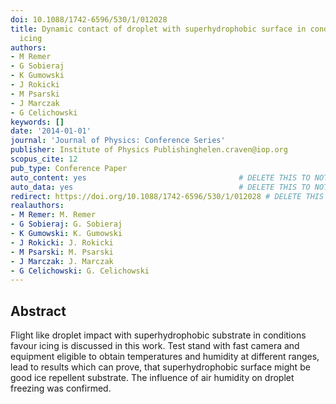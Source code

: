 ```yaml
---
doi: 10.1088/1742-6596/530/1/012028
title: Dynamic contact of droplet with superhydrophobic surface in conditions favour
  icing
authors:
- M Remer
- G Sobieraj
- K Gumowski
- J Rokicki
- M Psarski
- J Marczak
- G Celichowski
keywords: []
date: '2014-01-01'
journal: 'Journal of Physics: Conference Series'
publisher: Institute of Physics Publishinghelen.craven@iop.org
scopus_cite: 12
pub_type: Conference Paper
auto_content: yes                                  # DELETE THIS TO NOT AUTO GENERATE CONTENT
auto_data: yes                                     # DELETE THIS TO NOT AUTO GENERATE METADATA
redirect: https://doi.org/10.1088/1742-6596/530/1/012028 # DELETE THIS TO NOT REDIRECT
realauthors:
- M Remer: M. Remer
- G Sobieraj: G. Sobieraj
- K Gumowski: K. Gumowski
- J Rokicki: J. Rokicki
- M Psarski: M. Psarski
- J Marczak: J. Marczak
- G Celichowski: G. Celichowski
---
```



## Abstract
Flight like droplet impact with superhydrophobic substrate in conditions favour icing is discussed in this work. Test stand with fast camera and equipment eligible to obtain temperatures and humidity at different ranges, lead to results which can prove, that superhydrophobic surface might be good ice repellent substrate. The influence of air humidity on droplet freezing was confirmed.
